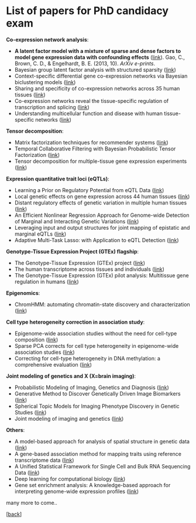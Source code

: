 
# List of papers for PhD candidacy exam


**Co-expression network analysis**:
* <b>A latent factor model with a mixture of sparse and dense factors to model gene expression data with confounding effects</b> ([link](https://arxiv.org/abs/1310.4792)). Gao, C., Brown, C. D., & Engelhardt, B. E. (2013, 10). <i>ArXiv e-prints</i>.
* Bayesian group latent factor analysis with structured sparsity ([link](http://jmlr.org/papers/volume17/14-472/14-472.pdf))
* Context-specific differential gene co-expression networks via Bayesian biclustering models ([link](http://journals.plos.org/ploscompbiol/article?id=10.1371/journal.pcbi.1004791))
* Sharing and specificity of co-expression networks across 35 human tissues ([link](http://journals.plos.org/ploscompbiol/article?id=10.1371/journal.pcbi.1004220))
* Co-expression networks reveal the tissue-specific regulation of transcription and splicing ([link](http://biorxiv.org/content/early/2016/10/02/078741))
* Understanding multicellular function and disease with human tissue-specific networks ([link](https://www.nature.com/ng/journal/v47/n6/full/ng.3259.html))

**Tensor decomposition**:
* Matrix factorization techniques for recommender systems ([link](http://ieeexplore.ieee.org/document/5197422/))
* Temporal Collaborative Filtering with Bayesian Probabilistic Tensor Factorization ([link](https://www.cs.cmu.edu/~jgc/publication/PublicationPDF/Temporal_Collaborative_Filtering_With_Bayesian_Probabilidtic_Tensor_Factorization.pdf))
* Tensor decomposition for multiple-tissue gene expression experiments ([link](http://www.nature.com/ng/journal/v48/n9/full/ng.3624.html))

**Expression quantitative trait loci (eQTLs)**:
* Learning a Prior on Regulatory Potential from eQTL Data ([link](http://journals.plos.org/plosgenetics/article?id=10.1371/journal.pgen.1000358))
* Local genetic effects on gene expression across 44 human tissues ([link](http://biorxiv.org/content/early/2016/09/09/074450))
* Distant regulatory effects of genetic variation in multiple human tissues ([link](http://biorxiv.org/content/early/2016/09/09/074419))
* An Efficient Nonlinear Regression Approach for Genome-wide Detection of Marginal and Interacting Genetic Variations ([link](http://online.liebertpub.com/doi/10.1089/cmb.2015.0202))
* Leveraging input and output structures for joint mapping of epistatic and marginal eQTLs ([link](https://academic.oup.com/bioinformatics/article/28/12/i137/269401/Leveraging-input-and-output-structures-for-joint))
* Adaptive Multi-Task Lasso: with Application to eQTL Detection ([link](http://www.cs.cmu.edu/~seunghak/NIPS2010_0499.pdf))

**Genotype-Tissue Expression Project (GTEx) flagship**:
* The Genotype-Tissue Expression (GTEx) project ([link](http://www.nature.com/ng/journal/v45/n6/full/ng.2653.html))
* The human transcriptome across tissues and individuals ([link](http://science.sciencemag.org/content/348/6235/660))
* The Genotype-Tissue Expression (GTEx) pilot analysis: Multitissue gene regulation in humans ([link](http://science.sciencemag.org/content/348/6235/648))

**Epigenomics**:
* ChromHMM: automating chromatin-state discovery and characterization ([link](http://www.nature.com/nmeth/journal/v9/n3/full/nmeth.1906.html))

**Cell type heterogeneity correction in association study**:
* Epigenome-wide association studies without the need for cell-type composition ([link](http://www.nature.com/nmeth/journal/v11/n3/full/nmeth.2815.html))
* Sparse PCA corrects for cell type heterogeneity in epigenome-wide association studies ([link](http://www.nature.com/nmeth/journal/v13/n5/full/nmeth.3809.html))
* Correcting for cell-type heterogeneity in DNA methylation: a comprehensive evaluation ([link](http://www.nature.com/nmeth/journal/v14/n3/full/nmeth.4190.html?WT.feed_name=subjects_biological-sciences))

**Joint modeling of genetics and X (X=brain imaging)**:
* Probabilistic Modeling of Imaging, Genetics and Diagnosis ([link](http://ieeexplore.ieee.org/document/7404010/))
* Generative Method to Discover Genetically Driven Image Biomarkers ([link](https://link.springer.com/chapter/10.1007/978-3-319-19992-4_3))
* Spherical Topic Models for Imaging Phenotype Discovery in Genetic Studies ([link](https://www.ncbi.nlm.nih.gov/pmc/articles/PMC4337963/))
* Joint modeling of imaging and genetics ([link](https://www.ncbi.nlm.nih.gov/pubmed/24684016))

**Others**:
* A model-based approach for analysis of spatial structure in genetic data ([link](http://www.nature.com/ng/journal/v44/n6/abs/ng.2285.html))
* A gene-based association method for mapping traits using reference transcriptome data ([link](http://www.nature.com/ng/journal/v47/n9/full/ng.3367.html))
* A Unified Statistical Framework for Single Cell and Bulk RNA Sequencing Data ([link](https://arxiv.org/abs/1609.08028))
* Deep learning for computational biology ([link](http://msb.embopress.org/content/12/7/878))
* Gene set enrichment analysis: A knowledge-based approach for interpreting genome-wide expression profiles ([link](http://www.pnas.org/content/102/43/15545.abstract))



many more to come..

[[back](http://shuo-yang.com)]
